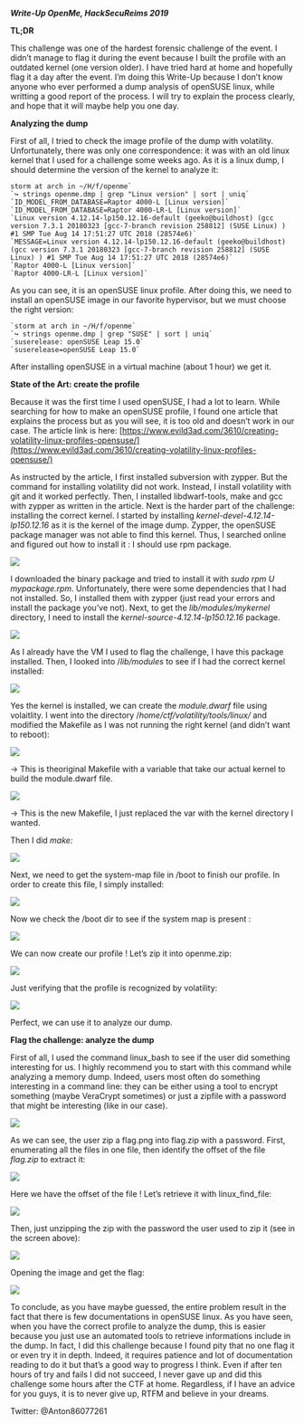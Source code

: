 **_Write-Up OpenMe, HackSecuReims 2019_**

**TL;DR**

This challenge was one of the hardest forensic challenge of the event. I didn’t manage to flag it during the event because I built the profile with an outdated kernel (one version older). I have tried hard at home and hopefully flag it a day after the event. I’m doing this Write-Up because I don’t know anyone who ever performed a dump analysis of openSUSE linux, while writting a good report of the process. I will try to explain the process clearly, and hope that it will maybe help you one day.

**Analyzing the dump**

First of all, I tried to check the image profile of the dump with volatility. Unfortunately, there was only one correspondence: it was with an old linux kernel that I used for a challenge some weeks ago. As it is a linux dump, I should determine the version of the kernel to analyze it:

    storm at arch in ~/H/f/openme`
    `↪ strings openme.dmp | grep "Linux version" | sort | uniq`
    `ID_MODEL_FROM_DATABASE=Raptor 4000-L [Linux version]`
    `ID_MODEL_FROM_DATABASE=Raptor 4000-LR-L [Linux version]`
    `Linux version 4.12.14-lp150.12.16-default (geeko@buildhost) (gcc version 7.3.1 20180323 [gcc-7-branch revision 258812] (SUSE Linux) ) #1 SMP Tue Aug 14 17:51:27 UTC 2018 (28574e6)`
    `MESSAGE=Linux version 4.12.14-lp150.12.16-default (geeko@buildhost) (gcc version 7.3.1 20180323 [gcc-7-branch revision 258812] (SUSE Linux) ) #1 SMP Tue Aug 14 17:51:27 UTC 2018 (28574e6)`
    `Raptor 4000-L [Linux version]`
    `Raptor 4000-LR-L [Linux version]`

As you can see, it is an openSUSE linux profile. After doing this, we need to install an openSUSE image in our favorite hypervisor, but we must choose the right version:

    `storm at arch in ~/H/f/openme`
    `↪ strings openme.dmp | grep "SUSE" | sort | uniq`
    `suserelease: openSUSE Leap 15.0`
    `suserelease=openSUSE Leap 15.0`

After installing openSUSE in a virtual machine (about 1 hour) we get it.

**State of the Art: create the profile**

Because it was the first time I used openSUSE, I had a lot to learn. While searching for how to make an openSUSE profile, I found one article that explains the process but as you will see, it is too old and doesn’t work in our case. The article link is here: [https://www.evild3ad.com/3610/creating-volatility-linux-profiles-opensuse/](https://www.evild3ad.com/3610/creating-volatility-linux-profiles-opensuse/)

As instructed by the article, I first installed subversion with zypper. But the command for installing volatility did not work. Instead, I install volatility with git and it worked perfectly. Then, I installed libdwarf-tools, make and gcc with zypper as written in the article. Next is the harder part of the challenge: installing the correct kernel. I started by installing _kernel-devel-4.12.14-lp150.12.16_ as it is the kernel of the image dump. Zypper, the openSUSE package manager was not able to find this kernel. Thus, I searched online and figured out how to install it : I should use rpm package.

![](file:///home/storm/Documents/Write-Up/HackSecuReimsCTF_2k19/images/image1.png?lastModify=1549398699)

I downloaded the binary package and tried to install it with _sudo rpm_  _U mypackage.rpm_. Unfortunately, there were some dependencies that I had not installed. So, I installed them with zypper (just read your errors and install the package you’ve not). Next, to get the _lib/modules/mykernel_ directory, I need to install the _kernel-source-4.12.14-lp150.12.16_ package.

![](file:///home/storm/Documents/Write-Up/HackSecuReimsCTF_2k19/images/image2.png?lastModify=1549398699)

As I already have the VM I used to flag the challenge, I have this package installed. Then, I looked into /_lib/modules_ to see if I had the correct kernel installed:

![](file:///home/storm/Documents/Write-Up/HackSecuReimsCTF_2k19/images/image3.png?lastModify=1549398699)

Yes the kernel is installed, we can create the _module.dwarf_ file using volaitlity. I went into the directory /_home/ctf/volatility/tools/linux/_ and modified the Makefile as I was not running the right kernel (and didn’t want to reboot):

![](file:///home/storm/Documents/Write-Up/HackSecuReimsCTF_2k19/images/image4.png?lastModify=1549398699)

→ This is theoriginal Makefile with a variable that take our actual kernel to build the module.dwarf file.

![](file:///home/storm/Documents/Write-Up/HackSecuReimsCTF_2k19/images/image5.png?lastModify=1549398699)

→ This is the new Makefile, I just replaced the var with the kernel directory I wanted.

Then I did _make:_

![](file:///home/storm/Documents/Write-Up/HackSecuReimsCTF_2k19/images/image6.png?lastModify=1549398699)

Next, we need to get the system-map file in /boot to finish our profile. In order to create this file, I simply installed:

![](file:///home/storm/Documents/Write-Up/HackSecuReimsCTF_2k19/images/image7.png?lastModify=1549398699)

Now we check the /boot dir to see if the system map is present :

![](file:///home/storm/Documents/Write-Up/HackSecuReimsCTF_2k19/images/image8.png?lastModify=1549398699)

We can now create our profile ! Let’s zip it into openme.zip:

![](file:///home/storm/Documents/Write-Up/HackSecuReimsCTF_2k19/images/image9.png?lastModify=1549398699)

Just verifying that the profile is recognized by volatility:

![](file:///home/storm/Documents/Write-Up/HackSecuReimsCTF_2k19/images/image10.png?lastModify=1549398699)

Perfect, we can use it to analyze our dump.

**Flag the challenge: analyze the dump**

First of all, I used the command linux_bash to see if the user did something interesting for us. I highly recommend you to start with this command while analyzing a memory dump. Indeed, users most often do something interesting in a command line: they can be either using a tool to encrypt something (maybe VeraCrypt sometimes) or just a zipfile with a password that might be interesting (like in our case).

![](file:///home/storm/Documents/Write-Up/HackSecuReimsCTF_2k19/images/image11.png?lastModify=1549398699)

As we can see, the user zip a flag.png into flag.zip with a password. First, enumerating all the files in one file, then identify the offset of the file _flag.zip_ to extract it:

![](file:///home/storm/Documents/Write-Up/HackSecuReimsCTF_2k19/images/image12.png?lastModify=1549398699)

Here we have the offset of the file ! Let’s retrieve it with linux_find_file:

![](file:///home/storm/Documents/Write-Up/HackSecuReimsCTF_2k19/images/image13.png?lastModify=1549398699)

Then, just unzipping the zip with the password the user used to zip it (see in the screen above):

![](file:///home/storm/Documents/Write-Up/HackSecuReimsCTF_2k19/images/image14.png?lastModify=1549398699)

Opening the image and get the flag:

![](file:///home/storm/Documents/Write-Up/HackSecuReimsCTF_2k19/images/image15.png?lastModify=1549398699)

To conclude, as you have maybe guessed, the entire problem result in the fact that there is few documentations in openSUSE linux. As you have seen, when you have the correct profile to analyze the dump, this is easier because you just use an automated tools to retrieve informations include in the dump. In fact, I did this challenge because I found pity that no one flag it or even try it in depth. Indeed, it requires patience and lot of documentation reading to do it but that’s a good way to progress I think. Even if after ten hours of try and fails I did not succeed, I never gave up and did this challenge some hours after the CTF at home. Regardless, if I have an advice for you guys, it is to never give up, RTFM and believe in your dreams.

Twitter: @Anton86077261
